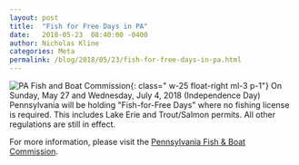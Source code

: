 ```yaml
---
layout: post
title:  "Fish for Free Days in PA"
date:   2018-05-23  08:40:00 -0400
author: Nicholas Kline
categories: Meta
permalink: /blog/2018/05/23/fish-for-free-days-in-pa.html
---
```


![PA Fish and Boat Commission](/assets/images/blog--pa-fish-and-boat.png){: class=" w-25 float-right ml-3 p-1"}
On Sunday, May 27 and Wednesday, July 4, 2018 (Independence Day) Pennsylvania will be holding "Fish-for-Free Days" where no fishing license is required. This includes Lake Erie and Trout/Salmon permits. All other regulations are still in effect.

For more information, please visit the [Pennsylvania Fish & Boat Commission](http://www.fishandboat.com/Fish/FishingRegulations/Pages/FishForFreeDay.aspx).
